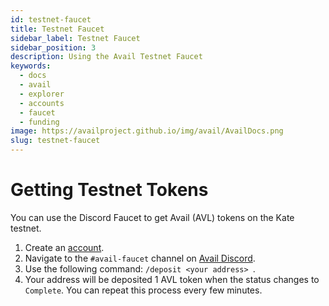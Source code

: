 ```yaml
---
id: testnet-faucet
title: Testnet Faucet
sidebar_label: Testnet Faucet
sidebar_position: 3
description: Using the Avail Testnet Faucet
keywords:
  - docs
  - avail
  - explorer
  - accounts
  - faucet
  - funding
image: https://availproject.github.io/img/avail/AvailDocs.png
slug: testnet-faucet
---
```


# Getting Testnet Tokens

You can use the Discord Faucet to get Avail (AVL) tokens on the Kate
testnet.

1. Create an [account](/using-avail/managing-accounts).
2. Navigate to the `#avail-faucet` channel on [Avail
   Discord](https://discord.gg/y6fHnxZQX8).
3. Use the following command: `/deposit <your address> `.
4. Your address will be deposited 1 AVL token when the status changes
   to `Complete`. You can repeat this process every few minutes.
